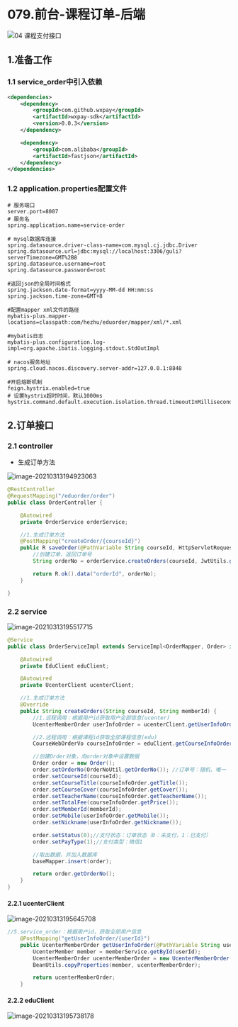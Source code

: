 # 079.前台-课程订单-后端

![04 课程支付接口](https://raw.githubusercontent.com/TWDH/Leetcode-From-Zero/pictures/img/04%20%E8%AF%BE%E7%A8%8B%E6%94%AF%E4%BB%98%E6%8E%A5%E5%8F%A3.png)

## 1.准备工作

### 1.1 service_order中引入依赖

```xml
<dependencies>
    <dependency>
        <groupId>com.github.wxpay</groupId>
        <artifactId>wxpay-sdk</artifactId>
        <version>0.0.3</version>
    </dependency>

    <dependency>
        <groupId>com.alibaba</groupId>
        <artifactId>fastjson</artifactId>
    </dependency>
</dependencies>
```

### 1.2 application.properties配置文件

```properties
# 服务端口
server.port=8007
# 服务名
spring.application.name=service-order

# mysql数据库连接
spring.datasource.driver-class-name=com.mysql.cj.jdbc.Driver
spring.datasource.url=jdbc:mysql://localhost:3306/guli?serverTimezone=GMT%2B8
spring.datasource.username=root
spring.datasource.password=root

#返回json的全局时间格式
spring.jackson.date-format=yyyy-MM-dd HH:mm:ss
spring.jackson.time-zone=GMT+8

#配置mapper xml文件的路径
mybatis-plus.mapper-locations=classpath:com/hezhu/eduorder/mapper/xml/*.xml

#mybatis日志
mybatis-plus.configuration.log-impl=org.apache.ibatis.logging.stdout.StdOutImpl

# nacos服务地址
spring.cloud.nacos.discovery.server-addr=127.0.0.1:8848

#开启熔断机制
feign.hystrix.enabled=true
# 设置hystrix超时时间，默认1000ms
hystrix.command.default.execution.isolation.thread.timeoutInMilliseconds=3000
```

## 2.订单接口

### 2.1 controller

* 生成订单方法

![image-20210313194923063](https://raw.githubusercontent.com/TWDH/Leetcode-From-Zero/pictures/img/image-20210313194923063.png)

```java
@RestController
@RequestMapping("/eduorder/order")
public class OrderController {

    @Autowired
    private OrderService orderService;

    //1.生成订单方法
    @PostMapping("createOrder/{courseId}")
    public R saveOrder(@PathVariable String courseId, HttpServletRequest request) {
        //创建订单，返回订单号
        String orderNo = orderService.createOrders(courseId, JwtUtils.getMemberIdByJwtToken(request));

        return R.ok().data("orderId", orderNo);
    }

}
```

### 2.2 service

![image-20210313195517715](https://raw.githubusercontent.com/TWDH/Leetcode-From-Zero/pictures/img/image-20210313195517715.png)

```java
@Service
public class OrderServiceImpl extends ServiceImpl<OrderMapper, Order> implements OrderService {

    @Autowired
    private EduClient eduClient;

    @Autowired
    private UcenterClient ucenterClient;

    //1.生成订单方法
    @Override
    public String createOrders(String courseId, String memberId) {
        //1.远程调用：根据用户id获取用户全部信息(ucenter)
        UcenterMemberOrder userInfoOrder = ucenterClient.getUserInfoOrder(memberId);

        //2.远程调用：根据课程id获取全部课程信息(edu)
        CourseWebOrderVo courseInfoOrder = eduClient.getCourseInfoOrder(courseId);

        //创建Order对象，向order对象中设置数据
        Order order = new Order();
        order.setOrderNo(OrderNoUtil.getOrderNo()); //订单号：随机、唯一
        order.setCourseId(courseId);
        order.setCourseTitle(courseInfoOrder.getTitle());
        order.setCourseCover(courseInfoOrder.getCover());
        order.setTeacherName(courseInfoOrder.getTeacherName());
        order.setTotalFee(courseInfoOrder.getPrice());
        order.setMemberId(memberId);
        order.setMobile(userInfoOrder.getMobile());
        order.setNickname(userInfoOrder.getNickname());

        order.setStatus(0);//支付状态：订单状态（0：未支付，1：已支付）
        order.setPayType(1);//支付类型：微信1

        //取出数据，并加入数据库
        baseMapper.insert(order);

        return order.getOrderNo();
    }
}
```

#### 2.2.1 ucenterClient

![image-20210313195645708](https://raw.githubusercontent.com/TWDH/Leetcode-From-Zero/pictures/img/image-20210313195645708.png)

```java
//5.service_order：根据用户id，获取全部用户信息
    @PostMapping("getUserInfoOrder/{userId}")
    public UcenterMemberOrder getUserInfoOrder(@PathVariable String userId) {
        UcenterMember member = memberService.getById(userId);
        UcenterMemberOrder ucenterMemberOrder = new UcenterMemberOrder();
        BeanUtils.copyProperties(member, ucenterMemberOrder);

        return ucenterMemberOrder;
    }
```

#### 2.2.2 eduClient

![image-20210313195738178](https://raw.githubusercontent.com/TWDH/Leetcode-From-Zero/pictures/img/image-20210313195738178.png)













